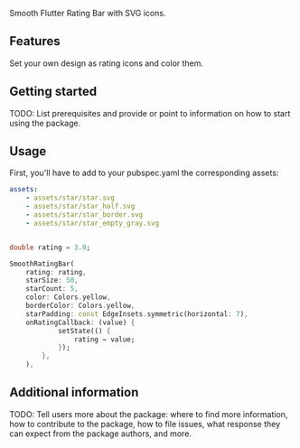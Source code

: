 <!--
This README describes the package. If you publish this package to pub.dev,
this README's contents appear on the landing page for your package.

For information about how to write a good package README, see the guide for
[writing package pages](https://dart.dev/guides/libraries/writing-package-pages).

For general information about developing packages, see the Dart guide for
[creating packages](https://dart.dev/guides/libraries/create-library-packages)
and the Flutter guide for
[developing packages and plugins](https://flutter.dev/developing-packages).
-->

Smooth Flutter Rating Bar with SVG icons.

## Features

Set your own design as rating icons and color them. 

## Getting started

TODO: List prerequisites and provide or point to information on how to
start using the package.

## Usage

First, you'll have to add to your pubspec.yaml the corresponding assets:

```yaml
assets:
    - assets/star/star.svg
    - assets/star/star_half.svg
    - assets/star/star_border.svg
    - assets/star/star_empty_gray.svg
```

```dart

double rating = 3.0;

SmoothRatingBar(
    rating: rating,
    starSize: 50,
    starCount: 5,
    color: Colors.yellow,
    borderColor: Colors.yellow,
    starPadding: const EdgeInsets.symmetric(horizontal: 7),
    onRatingCallback: (value) {
            setState(() {
                rating = value;
            });
        },
    ),
```

## Additional information

TODO: Tell users more about the package: where to find more information, how to
contribute to the package, how to file issues, what response they can expect
from the package authors, and more.
